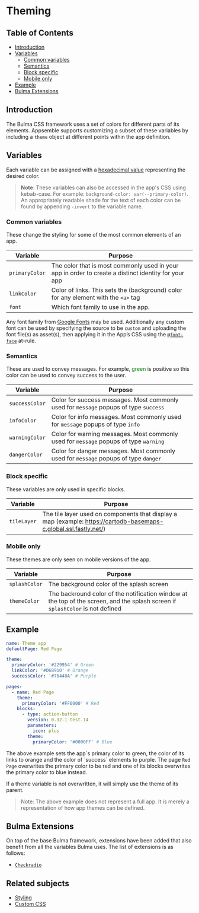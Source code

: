 # Theming

## Table of Contents

- [Introduction](#introduction)
- [Variables](#variables)
  - [Common variables](#common-variables)
  - [Semantics](#semantics)
  - [Block specific](#block-specific)
  - [Mobile only](#mobile-only)
- [Example](#example)
- [Bulma Extensions](#bulma-extensions)

## Introduction

The Bulma CSS framework uses a set of colors for different parts of its elements. Appsemble supports
customizing a subset of these variables by including a `theme` object at different points within the
app definition.

## Variables

Each variable can be assigned with a [hexadecimal value][hex] representing the desired color.

> **Note**: These variables can also be accessed in the app's CSS using kebab-case. For example:
> `background-color: var(--primary-color)`. An appropriately readable shade for the text of each
> color can be found by appending `-invert` to the variable name.

### Common variables

These change the styling for some of the most common elements of an app.

| Variable       | Purpose                                                                                              |
| -------------- | ---------------------------------------------------------------------------------------------------- |
| `primaryColor` | The color that is most commonly used in your app in order to create a distinct identity for your app |
| `linkColor`    | Color of links. This sets the (background) color for any element with the `<a>` tag                  |
| `font`         | Which font family to use in the app.                                                                 |

Any font family from [Google Fonts][google-fonts] may be used. Additionally any custom font can be
used by specifying the source to be `custom` and uploading the font file(s) as asset(s), then
applying it in the App’s CSS using the [`@font-face`][font-face] at-rule.

### Semantics

These are used to convey messages. For example, <span style="color:green">green</span> is positive
so this color can be used to convey success to the user.

| Variable       | Purpose                                                                               |
| -------------- | ------------------------------------------------------------------------------------- |
| `successColor` | Color for success messages. Most commonly used for `message` popups of type `success` |
| `infoColor`    | Color for info messages. Most commonly used for `message` popups of type `info`       |
| `warningColor` | Color for warning messages. Most commonly used for `message` popups of type `warning` |
| `dangerColor`  | Color for danger messages. Most commonly used for `message` popups of type `danger`   |

### Block specific

These variables are only used in specific blocks.

| Variable    | Purpose                                                                                                           |
| ----------- | ----------------------------------------------------------------------------------------------------------------- |
| `tileLayer` | The tile layer used on components that display a map (example: https://cartodb-basemaps-c.global.ssl.fastly.net/) |

### Mobile only

These themes are only seen on mobile versions of the app.

| Variable      | Purpose                                                                                                                        |
| ------------- | ------------------------------------------------------------------------------------------------------------------------------ |
| `splashColor` | The background color of the splash screen                                                                                      |
| `themeColor`  | The backround color of the notification window at the top of the screen, and the splash screen if `splashColor` is not defined |

## Example

```yaml copy validate
name: Theme app
defaultPage: Red Page

theme:
  primaryColor: '#229954' # Green
  linkColor: '#D68910' # Orange
  successColor: '#76448A' # Purple

pages:
  - name: Red Page
    theme:
      primaryColor: '#FF0000' # Red
    blocks:
      - type: action-button
        version: 0.32.1-test.14
        parameters:
          icon: plus
        theme:
          primaryColor: '#0000FF' # Blue
```

The above example sets the app´s primary color to green, the color of its links to orange and the
color of ´success´ elements to purple. The page `Red Page` overwrites the primary color to be red
and one of its blocks overwrites the primary color to blue instead.

If a theme variable is not overwritten, it will simply use the theme of its parent.

> Note: The above example does not represent a full app. It is merely a representation of how app
> themes can be defined.

## Bulma Extensions

On top of the base Bulma framework, extensions have been added that also benefit from all the
variables Bulma uses. The list of extensions is as follows:

- [`Checkradio`](https://wikiki.github.io/form/checkradio/)

[hex]: https://htmlcolorcodes.com/
[google-fonts]: https://fonts.google.com
[font-face]: https://developer.mozilla.org/en-US/docs/Web/CSS/@font-face

## Related subjects

- [Styling](../app/styling.md)
- [Custom CSS](custom-css.md)
